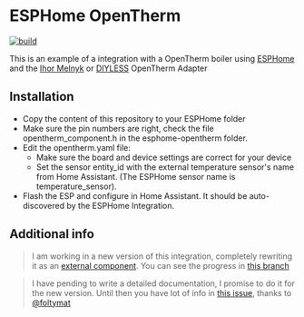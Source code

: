 # ESPHome OpenTherm

[![build](https://github.com/rsciriano/ESPHome-OpenTherm/actions/workflows/build.yml/badge.svg)](https://github.com/rsciriano/ESPHome-OpenTherm/actions/workflows/build.yml)

This is an example of a integration with a OpenTherm boiler using [ESPHome](https://esphome.io/) and the [Ihor Melnyk](http://ihormelnyk.com/opentherm_adapter) or [DIYLESS](https://diyless.com/product/esp8266-thermostat-shield) OpenTherm Adapter 

## Installation
- Copy the content of this repository to your ESPHome folder
- Make sure the pin numbers are right, check the file opentherm_component.h in the esphome-opentherm folder.
- Edit the opentherm.yaml file:
    - Make sure the board and device settings are correct for your device
    - Set the sensor entity_id with the external temperature sensor's name from Home Assistant. (The ESPHome sensor name is temperature_sensor).
- Flash the ESP and configure in Home Assistant. It should be auto-discovered by the ESPHome Integration.

## Additional info

> I am working in a new version of this integration, completely rewriting it as an [external component](https://esphome.io/components/external_components.html). You can see the progress in [this branch](https://github.com/rsciriano/ESPHome-OpenTherm/tree/external-component)

> I have pending to write a detailed documentation, I promise to do it for the new version. Until then you have lot of info in [this issue](https://github.com/rsciriano/ESPHome-OpenTherm/issues/37#issuecomment-1288779030), thanks to [@foltymat](https://github.com/foltymat)

